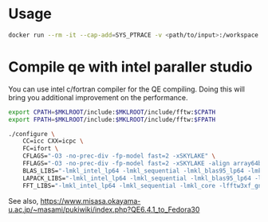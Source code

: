 # Usage

```bash
docker run --rm -it --cap-add=SYS_PTRACE -v <path/to/input>:/workspace yoshidalab/quantum_espresso:openmpi bash
```

# Compile qe with intel paraller studio

You can use intel c/fortran compiler for the QE compiling.
Doing this will bring you additional improvement on the performance.

```bash
export CPATH=$MKLROOT/include:$MKLROOT/include/fftw:$CPATH
export FPATH=$MKLROOT/include:$MKLROOT/include/fftw:$FPATH

./configure \
    CC=icc CXX=icpc \
    FC=ifort \
    CFLAGS="-O3 -no-prec-div -fp-model fast=2 -xSKYLAKE" \
    FFLAGS="-O3 -no-prec-div -fp-model fast=2 -xSKYLAKE -align array64byte -threads -heap-arrays 4096" \
    BLAS_LIBS="-lmkl_intel_lp64 -lmkl_sequential -lmkl_blas95_lp64 -lmkl_core" \
    LAPACK_LIBS="-lmkl_intel_lp64 -lmkl_sequential -lmkl_blas95_lp64 -lmkl_core -lmkl_lapack95_lp64" \
    FFT_LIBS="-lmkl_intel_lp64 -lmkl_sequential -lmkl_core -lfftw3xf_gnu"
```

See also, https://www.misasa.okayama-u.ac.jp/~masami/pukiwiki/index.php?QE6.4.1_to_Fedora30
